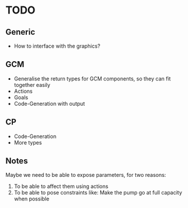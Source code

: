 # TODO

## Generic
* How to interface with the graphics?

## GCM
* Generalise the return types for GCM components,
  so they can fit together easily
* Actions
* Goals
* Code-Generation with output

## CP
* Code-Generation
* More types

## Notes
Maybe we need to be able to expose parameters, for two reasons:
1. To be able to affect them using actions
2. To be able to pose constraints like:
   Make the pump go at full capacity when
   possible
